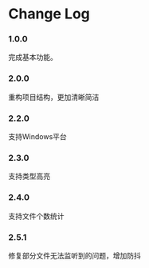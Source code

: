 # Change Log

### 1.0.0

完成基本功能。

### 2.0.0

重构项目结构，更加清晰简洁

### 2.2.0

支持Windows平台

### 2.3.0

支持类型高亮

### 2.4.0

支持文件个数统计

### 2.5.1

修复部分文件无法监听到的问题，增加防抖